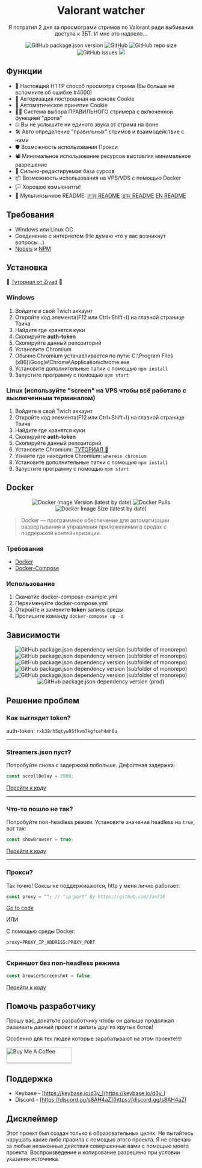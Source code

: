 <h1 align="center">Valorant watcher</h1>
<p align="center"> Я потратил 2 дня за просмотрами стримов по Valorant ради выбивания доступа к ЗБТ. И мне это надоело...</p>
<p align="center">
<img alt="GitHub package.json version" src="https://img.shields.io/github/package-json/v/D3vl0per/Valorant-watcher"> <img alt="GitHub" src="https://img.shields.io/github/repo-size/D3vl0per/Valorant-watcher"> <img alt="GitHub repo size" src="https://img.shields.io/github/license/D3vl0per/Valorant-watcher"> <img alt="GitHub issues" src="https://img.shields.io/github/issues/D3vl0per/Valorant-watcher"> <a href="https://asciinema.org/a/rob4Rh1EG4XFVfN4XWK67JSnf" target="_blank"><img src="https://asciinema.org/a/rob4Rh1EG4XFVfN4XWK67JSnf.svg" /></a>
</p>

## Функции

- 🎥 Настоящий HTTP способ просмотра стрима (Вы больше не вспомните об ошибке #4000)
- 🔐 Авторизация построенная на основе Cookie
- 📜 Автоматическое принятие Cookie
- 👨‍💻 Система выбора ПРАВИЛЬНОГО стримера с включенной функцией "дропа"
- 🤐 Вы не услышите ни единого звука от стрима на фоне
- 🛠 Авто определение "правильных" стримов и взаимодействие с ними
- 🛡 Возможность использования Прокси
- 📽 Минимальное использование ресурсов выставляя минимальное разрешение
- 🧰 Сильно-редактируемая база сурсов
- 📦 Возможность использования на VPS/VDS с помощью Docker
- 🏳️ Хорошое комьюнитти!
- 💬 Мультиязычное README: [🇫🇷 README](https://github.com/D3vl0per/Valorant-watcher/blob/languages/README_FR.md) [🇧🇷 README](https://github.com/D3vl0per/Valorant-watcher/blob/languages/README_PT.md) [EN README](https://github.com/D3vl0per/Valorant-watcher/blob/languages/README.md)
## Требования
 - Windows или Linux ОС
 - Соединение с интернетом (Не думаю что у вас возникнут вопросы...)
 - [Nodejs](https://nodejs.org/en/download/) и [NPM](https://www.npmjs.com/get-npm)
 
## Установка
🎥 [Туториал от Ziyad](https://youtu.be/bwzv7wT44Ds) 🎥
### Windows
1. Войдите в свой Twich аккаунт
2. Откройте код элемента(F12 или Ctrl+Shift+I) на главной странице Твича
3. Найдите где хранятся куки
4. Скопируйте **auth-token**
5. Скопируйте данный репозиторий
6. Установите Chromium
7. Обычно Chromium устанавливается по пути: C:\\Program Files (x86)\\Google\\Chrome\\Application\\chrome.exe
8. Установите дополнительные папки с помощью  `npm install`
9. Запустите программу с помощью `npm start`
### Linux (используйте "screen" на VPS чтобы всё работало с выключенным терминалом)
1. Войдите в свой Twich аккаунт
2. Откройте код элемента(F12 или Ctrl+Shift+I) на главной странице Твича
3. Найдите где хранятся куки
4. Скопируйте **auth-token**
5. Скопируйте данный репозиторий
6. Установите Chromium: [ТУТОРИАЛ 🤗](https://www.addictivetips.com/ubuntu-linux-tips/install-chromium-on-linux/)
7. Узнайте где находится Chromium: `whereis chromium`
8. Установите дополнительные папки с помощью  `npm install`
9. Запустите программу с помощью `npm start`
## Docker
<p align="center">
<img alt="Docker Image Version (latest by date)" src="https://img.shields.io/docker/v/d3vm/valorant-watcher"> <img alt="Docker Pulls" src="https://img.shields.io/docker/pulls/d3vm/valorant-watcher"> <img alt="Docker Image Size (latest by date)" src="https://img.shields.io/docker/image-size/d3vm/valorant-watcher">
</p>

> Docker — программное обеспечение для автоматизации развёртывания и управления приложениями в средах с поддержкой контейнеризации.

### Требования
- [Docker](https://docs.docker.com/get-docker/)
- [Docker-Compose](https://docs.docker.com/compose/install/)
  
### Использование
1. Скачатйе docker-compose-example.yml
2. Переименуйте docker-compose.yml
3. Откройте и замените **token** запись среды
4. Пропишите команду `docker-compose up -d`
## Зависимости
<p align="center">
<img alt="GitHub package.json dependency version (subfolder of monorepo)" src="https://img.shields.io/github/package-json/dependency-version/D3vl0per/Valorant-watcher/puppeteer-core"> <img alt="GitHub package.json dependency version (subfolder of monorepo)" src="https://img.shields.io/github/package-json/dependency-version/D3vl0per/Valorant-watcher/cheerio"> <img alt="GitHub package.json dependency version (subfolder of monorepo)" src="https://img.shields.io/github/package-json/dependency-version/D3vl0per/Valorant-watcher/inquirer"> <img alt="GitHub package.json dependency version (subfolder of monorepo)" src="https://img.shields.io/github/package-json/dependency-version/D3vl0per/Valorant-watcher/dotenv"> <img alt="GitHub package.json dependency version (subfolder of monorepo)" src="https://img.shields.io/github/package-json/dependency-version/D3vl0per/Valorant-watcher/dayjs"> <img alt="GitHub package.json dependency version (prod)" src="https://img.shields.io/github/package-json/dependency-version/D3vl0per/valorant-watcher/tree-kill">
</p>

## Решение проблем
### Как выглядит **token**?
auth-token: `rxk38rh5qtyw95fkvm7kgfceh4mh6u`
___


### Streamers.json пуст?

Попробуйте снова с задержкой побольше.
Дефолтная задержка:
```javascript
const scrollDelay = 2000;
```
[Перейти к коду](https://github.com/D3vl0per/Valorant-watcher/blob/12dce8065423861971b7088563ad936b2dcc2559/app.js#L15)
___
### Что-то пошло не так?
Попробуйте non-headless режим. Установите значение headless на `true`, вот так:
```javascript
const showBrowser = true;
```
[Перейти к коду](https://github.com/D3vl0per/Valorant-watcher/blob/12dce8065423861971b7088563ad936b2dcc2559/app.js#L24)
___
### Прокси?

Так точно! Соксы не поддерживаются, http у меня лично работает:
```javascript
const proxy = ""; // "ip:port" By https://github.com/Jan710
```
[Go to code](https://github.com/D3vl0per/Valorant-watcher/blob/12dce8065423861971b7088563ad936b2dcc2559/app.js#L25)  

ИЛИ

С помощью среды Docker:
```
proxy=PROXY_IP_ADDRESS:PROXY_PORT
```
___
### Скриншот без non-headless режима
```javascript
const browserScreenshot = false;
```
[Перейти к коду](https://github.com/D3vl0per/Valorant-watcher/blob/12dce8065423861971b7088563ad936b2dcc2559/app.js#L27)

## Помочь разработчику
Прошу вас, донатьте разработчику чтобы он дальше продолжал развивать данный проект и делать других крутых ботов!

Особенно для тех людей которые зарабатывают на этом проекте!🤓  

<a href="https://www.buymeacoffee.com/D3v" target="_blank"><img src="https://www.buymeacoffee.com/assets/img/custom_images/orange_img.png" alt="Buy Me A Coffee" style="height: 41px !important;width: 174px !important;box-shadow: 0px 3px 2px 0px rgba(190, 190, 190, 0.5) !important;-webkit-box-shadow: 0px 3px 2px 0px rgba(190, 190, 190, 0.5) !important;" ></a>
## Поддержка
 - Keybase - [https://keybase.io/d3v_](https://keybase.io/d3v_)
 - Discord - [https://discord.gg/s8AH4aZ](https://discord.gg/s8AH4aZ)

## Дисклеймер
Этот проект был создан только в образовательных целях.
Не пытайтесь нарушать какие либо правила с помощью этого проекта.
Я не отвечаю за любые незаконные действия совершенные вами с помощью моего проекта.
Воспроизведение и копирование разрешено при условии указания источника.
